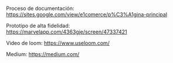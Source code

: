 Proceso de documentación:
https://sites.google.com/view/e1comerce/p%C3%A1gina-principal

Prototipo de alta fidelidad:
https://marvelapp.com/4363gje/screen/47337421

Video de loom:
https://www.useloom.com/

Medium:
https://medium.com/
